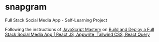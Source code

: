 # snapgram
Full Stack Social Media App - Self-Learning Project

Following the instructions of [JavaScript Mastery](https://www.youtube.com/@javascriptmastery) on [Build and Deploy a Full Stack Social Media App | React JS, Appwrite, Tailwind CSS, React Query](https://youtu.be/_W3R2VwRyF4?list=PL6QREj8te1P6wX9m5KnicnDVEucbOPsqR)
